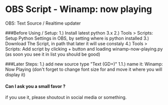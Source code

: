 # OBS Script - Winamp: now playing
OBS: Text Source / Realtime updater

###Before Using / Setup:
    1.) Install latest python 3.x
    2.) Tools > Scripts: Setup Python Settings in OBS, by setting where is python installed
    3.) Download The Script, in path that later it will use constaly
    4.) Tools > Scripts: Add script by clicking + button and loading winamp-now-playing.py (as soon you see it in list you should be good)

###Later Steps:
        1.) add new source type "Text (GD+)" 
        1.1.) name it: Winamp: Now Playing (don't forget to change font size for and move it where you will display it)

#### Can I ask you a small favor ? 
if you use it, please shoutout in social media or something.
